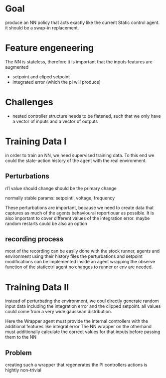 # Goal

produce an NN policy that acts exactly like the current Static control agent.
it should be a swap-in replacement.

# Feature engeneering

The NN is stateless, therefore it is important that the inputs features are augmented

- setpoint and cliped setpoint
- integrated error (which the pi will produce)

# Challenges

- nested controller structure needs to be flatened, such that we only have a vector of inputs and a vector of outputs


# Training Data I

in order to train an NN, we need supervised training data.
To this end we could the state-action history of the agent with the real environment.

## Perturbations
rl1 value should change should be the primary change    

normally stable params:
setpointI, voltage, frequency


These perturbations are important, because we need to create data that captures as much of the agents behavioural reportiouar as possible.
It is also important to cover different values of the integration error. maybe random restarts could be also an option

## recording process 

most of the recording can be easily done with the stock runner, agents and environment using their history files
the perturbations and setpoint modifications can be implemented inside an agent wrapping the observe function of the staticctrl agent
no changes to runner or env are needed.

# Training Data II
instead of perturbating the environment, we coul directly generate random input data including the
 integration error and the clipped setpoint. all values could come from a very wide gaussean distribution.
 
Here the Wrapper agent must provide the internal controllers with the additional features like integral error
The NN wrapper on the otherhand must additionally calculate the correct values for that inputs before passing them to the NN

## Problem
creating such a wrapper that regenerates the PI controllers actions is hightly non-trivial
